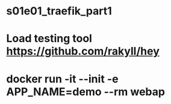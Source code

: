 # s01e01_traefik_part1

# Load testing tool https://github.com/rakyll/hey

# docker run -it --init -e APP_NAME=demo --rm webap